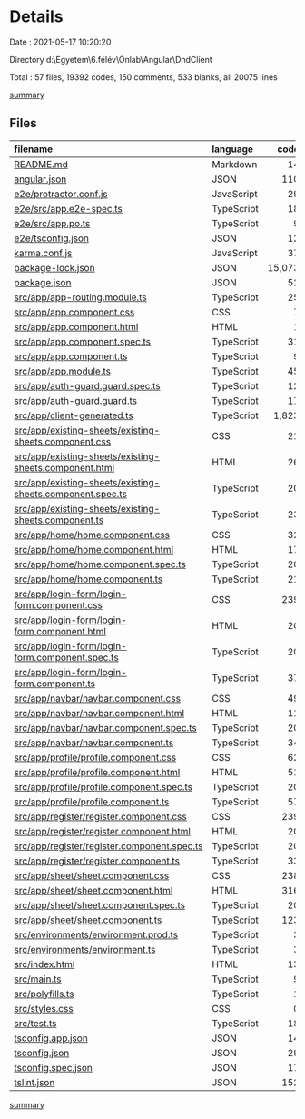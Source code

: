 # Details

Date : 2021-05-17 10:20:20

Directory d:\Egyetem\6.félév\Önlab\Angular\DndClient

Total : 57 files,  19392 codes, 150 comments, 533 blanks, all 20075 lines

[summary](results.md)

## Files
| filename | language | code | comment | blank | total |
| :--- | :--- | ---: | ---: | ---: | ---: |
| [README.md](/README.md) | Markdown | 14 | 0 | 14 | 28 |
| [angular.json](/angular.json) | JSON | 110 | 21 | 0 | 131 |
| [e2e/protractor.conf.js](/e2e/protractor.conf.js) | JavaScript | 29 | 6 | 2 | 37 |
| [e2e/src/app.e2e-spec.ts](/e2e/src/app.e2e-spec.ts) | TypeScript | 18 | 1 | 5 | 24 |
| [e2e/src/app.po.ts](/e2e/src/app.po.ts) | TypeScript | 9 | 0 | 3 | 12 |
| [e2e/tsconfig.json](/e2e/tsconfig.json) | JSON | 12 | 1 | 1 | 14 |
| [karma.conf.js](/karma.conf.js) | JavaScript | 37 | 6 | 2 | 45 |
| [package-lock.json](/package-lock.json) | JSON | 15,073 | 0 | 1 | 15,074 |
| [package.json](/package.json) | JSON | 52 | 0 | 1 | 53 |
| [src/app/app-routing.module.ts](/src/app/app-routing.module.ts) | TypeScript | 25 | 0 | 3 | 28 |
| [src/app/app.component.css](/src/app/app.component.css) | CSS | 7 | 0 | 0 | 7 |
| [src/app/app.component.html](/src/app/app.component.html) | HTML | 1 | 0 | 2 | 3 |
| [src/app/app.component.spec.ts](/src/app/app.component.spec.ts) | TypeScript | 31 | 0 | 5 | 36 |
| [src/app/app.component.ts](/src/app/app.component.ts) | TypeScript | 9 | 0 | 2 | 11 |
| [src/app/app.module.ts](/src/app/app.module.ts) | TypeScript | 45 | 0 | 4 | 49 |
| [src/app/auth-guard.guard.spec.ts](/src/app/auth-guard.guard.spec.ts) | TypeScript | 12 | 0 | 5 | 17 |
| [src/app/auth-guard.guard.ts](/src/app/auth-guard.guard.ts) | TypeScript | 17 | 0 | 4 | 21 |
| [src/app/client-generated.ts](/src/app/client-generated.ts) | TypeScript | 1,823 | 8 | 151 | 1,982 |
| [src/app/existing-sheets/existing-sheets.component.css](/src/app/existing-sheets/existing-sheets.component.css) | CSS | 21 | 0 | 4 | 25 |
| [src/app/existing-sheets/existing-sheets.component.html](/src/app/existing-sheets/existing-sheets.component.html) | HTML | 26 | 0 | 2 | 28 |
| [src/app/existing-sheets/existing-sheets.component.spec.ts](/src/app/existing-sheets/existing-sheets.component.spec.ts) | TypeScript | 20 | 0 | 6 | 26 |
| [src/app/existing-sheets/existing-sheets.component.ts](/src/app/existing-sheets/existing-sheets.component.ts) | TypeScript | 23 | 0 | 6 | 29 |
| [src/app/home/home.component.css](/src/app/home/home.component.css) | CSS | 32 | 0 | 4 | 36 |
| [src/app/home/home.component.html](/src/app/home/home.component.html) | HTML | 17 | 1 | 2 | 20 |
| [src/app/home/home.component.spec.ts](/src/app/home/home.component.spec.ts) | TypeScript | 20 | 0 | 6 | 26 |
| [src/app/home/home.component.ts](/src/app/home/home.component.ts) | TypeScript | 21 | 0 | 7 | 28 |
| [src/app/login-form/login-form.component.css](/src/app/login-form/login-form.component.css) | CSS | 239 | 9 | 50 | 298 |
| [src/app/login-form/login-form.component.html](/src/app/login-form/login-form.component.html) | HTML | 20 | 3 | 2 | 25 |
| [src/app/login-form/login-form.component.spec.ts](/src/app/login-form/login-form.component.spec.ts) | TypeScript | 20 | 0 | 6 | 26 |
| [src/app/login-form/login-form.component.ts](/src/app/login-form/login-form.component.ts) | TypeScript | 37 | 0 | 7 | 44 |
| [src/app/navbar/navbar.component.css](/src/app/navbar/navbar.component.css) | CSS | 49 | 5 | 10 | 64 |
| [src/app/navbar/navbar.component.html](/src/app/navbar/navbar.component.html) | HTML | 11 | 0 | 0 | 11 |
| [src/app/navbar/navbar.component.spec.ts](/src/app/navbar/navbar.component.spec.ts) | TypeScript | 20 | 0 | 6 | 26 |
| [src/app/navbar/navbar.component.ts](/src/app/navbar/navbar.component.ts) | TypeScript | 34 | 0 | 10 | 44 |
| [src/app/profile/profile.component.css](/src/app/profile/profile.component.css) | CSS | 62 | 0 | 15 | 77 |
| [src/app/profile/profile.component.html](/src/app/profile/profile.component.html) | HTML | 51 | 0 | 3 | 54 |
| [src/app/profile/profile.component.spec.ts](/src/app/profile/profile.component.spec.ts) | TypeScript | 20 | 0 | 6 | 26 |
| [src/app/profile/profile.component.ts](/src/app/profile/profile.component.ts) | TypeScript | 57 | 0 | 8 | 65 |
| [src/app/register/register.component.css](/src/app/register/register.component.css) | CSS | 239 | 9 | 50 | 298 |
| [src/app/register/register.component.html](/src/app/register/register.component.html) | HTML | 20 | 3 | 3 | 26 |
| [src/app/register/register.component.spec.ts](/src/app/register/register.component.spec.ts) | TypeScript | 20 | 0 | 6 | 26 |
| [src/app/register/register.component.ts](/src/app/register/register.component.ts) | TypeScript | 33 | 0 | 8 | 41 |
| [src/app/sheet/sheet.component.css](/src/app/sheet/sheet.component.css) | CSS | 238 | 1 | 46 | 285 |
| [src/app/sheet/sheet.component.html](/src/app/sheet/sheet.component.html) | HTML | 316 | 0 | 5 | 321 |
| [src/app/sheet/sheet.component.spec.ts](/src/app/sheet/sheet.component.spec.ts) | TypeScript | 20 | 0 | 6 | 26 |
| [src/app/sheet/sheet.component.ts](/src/app/sheet/sheet.component.ts) | TypeScript | 123 | 0 | 18 | 141 |
| [src/environments/environment.prod.ts](/src/environments/environment.prod.ts) | TypeScript | 3 | 0 | 1 | 4 |
| [src/environments/environment.ts](/src/environments/environment.ts) | TypeScript | 3 | 11 | 3 | 17 |
| [src/index.html](/src/index.html) | HTML | 13 | 0 | 1 | 14 |
| [src/main.ts](/src/main.ts) | TypeScript | 9 | 0 | 4 | 13 |
| [src/polyfills.ts](/src/polyfills.ts) | TypeScript | 1 | 57 | 8 | 66 |
| [src/styles.css](/src/styles.css) | CSS | 0 | 1 | 1 | 2 |
| [src/test.ts](/src/test.ts) | TypeScript | 18 | 4 | 4 | 26 |
| [tsconfig.app.json](/tsconfig.app.json) | JSON | 14 | 1 | 1 | 16 |
| [tsconfig.json](/tsconfig.json) | JSON | 29 | 1 | 1 | 31 |
| [tsconfig.spec.json](/tsconfig.spec.json) | JSON | 17 | 1 | 1 | 19 |
| [tslint.json](/tslint.json) | JSON | 152 | 0 | 1 | 153 |

[summary](results.md)